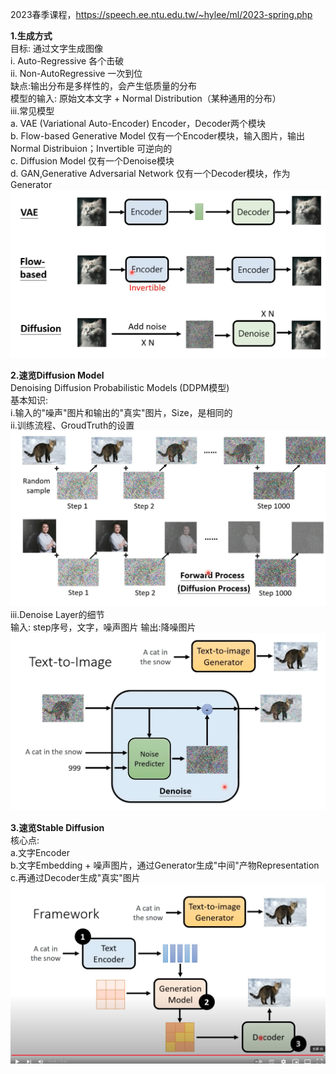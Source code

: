 2023春季课程，https://speech.ee.ntu.edu.tw/~hylee/ml/2023-spring.php  
  
**1.生成方式**  
目标: 通过文字生成图像      
i. Auto-Regressive 各个击破  
ii. Non-AutoRegressive 一次到位      
    缺点:输出分布是多样性的，会产生低质量的分布    
    模型的输入: 原始文本文字 + Normal Distribution（某种通用的分布）    
iii.常见模型    
    a. VAE (Variational Auto-Encoder)  Encoder，Decoder两个模块  
    b. Flow-based Generative Model  仅有一个Encoder模块，输入图片，输出Normal Distribuion；Invertible 可逆向的  
    c. Diffusion Model  仅有一个Denoise模块  
    d. GAN,Generative Adversarial Network 仅有一个Decoder模块，作为Generator  
![dot-product](./DL_picture/99_Diffusion_1.png)     
  
**2.速览Diffusion Model**    
Denoising Diffusion Probabilistic Models (DDPM模型)  
基本知识:    
    i.输入的"噪声"图片和输出的"真实"图片，Size，是相同的  
    ii.训练流程、GroudTruth的设置  
        ![dot-product](./DL_picture/99_Diffusion_2.jpeg)   
    iii.Denoise Layer的细节  
        输入: step序号，文字，噪声图片   输出:降噪图片  
        ![dot-product](./DL_picture/99_Diffusion_3.jpeg)  
  
**3.速览Stable Diffusion**     
核心点:  
    a.文字Encoder  
    b.文字Embedding + 噪声图片，通过Generator生成"中间"产物Representation  
    c.再通过Decoder生成"真实"图片  
    ![dot-product](./DL_picture/99_Diffusion_4.png)  
  